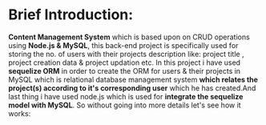 # Brief Introduction: 
**Content Management System** which is based upon on CRUD operations using **Node.js & MySQL**, this back-end project is specifically used for storing the no. of users 
with their projects description like: project title , project creation data & project updation etc. In this project i have used **sequelize ORM** in order to create the ORM for users & their projects in MySQL which is relational database management system **which relates the project(s) according to it's corresponding user** which he has created.And last thing i have used node.js which is used for **integrate the sequelize model with MySQL**. So without going into more details let's see how it works:
